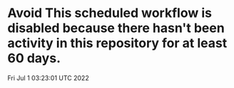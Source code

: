 # Avoid This scheduled workflow is disabled because there hasn't been activity in this repository for at least 60 days.
Fri Jul  1 03:23:01 UTC 2022
